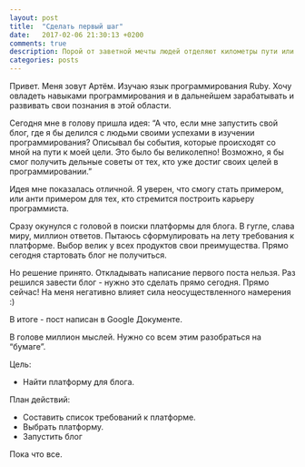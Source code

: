 ```yaml
---
layout: post
title:  "Сделать первый шаг"
date:   2017-02-06 21:30:13 +0200
comments: true
description: Порой от заветной мечты людей отделяют километры пути или годы времени. Но еще большим препятствием для людей становится страх сделать первый шаг на встречу своей мечте.
categories: posts
---
```

Привет. Меня зовут Артём. Изучаю язык программирования Ruby. Хочу овладеть навыками программирования и в дальнейшем зарабатывать и развивать свои познания в этой области.

Сегодня мне в голову пришла идея:
“А что, если мне запустить свой блог, где я бы делился с людьми своими успехами в изучении программирования? Описывал бы события, которые происходят со мной на пути к моей цели. Это было бы великолепно! Возможно, я бы смог получить дельные советы от тех, кто уже достиг своих целей в программировании.”

Идея мне показалась отличной. Я уверен, что смогу стать примером, или анти примером для тех, кто стремится построить карьеру программиста.

Сразу окунулся с головой в поиски платформы для блога. В гугле, слава миру, миллион ответов. Пытаюсь сформулировать на лету требования к платформе. Выбор велик у всех продуктов свои преимущества. Прямо сегодня стартовать блог не получиться. 

Но решение принято. Откладывать написание первого поста нельзя. Раз решился завести блог - нужно это сделать прямо сегодня. Прямо сейчас! На меня негативно влияет сила неосуществленного намерения :)

В итоге - пост написан в Google Документе.

В голове миллион мыслей. Нужно со всем этим разобраться на “бумаге”. 

Цель:

* Найти платформу для блога.

План действий:

* Составить список требований к платформе.
* Выбрать платформу.
* Запустить блог

Пока что все.
